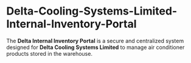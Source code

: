 # Delta-Cooling-Systems-Limited-Internal-Inventory-Portal
The **Delta Internal Inventory Portal** is a secure and centralized system designed for **Delta Cooling Systems Limited** to manage air conditioner products stored in the warehouse.
